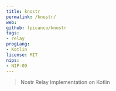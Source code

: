 ```yaml
---
title: knostr
permalink: /knostr/
web: 
github: lpicanco/knostr
tags:
- relay
progLang: 
- Kotlin
license: MIT
nips:
- NIP-09
---
```


> Nostr Relay Implementation on Kotlin